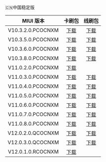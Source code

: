 🇨🇳中国稳定版

| MIUI 版本 | 卡刷包 | 线刷包 |
| :------: | :------: | :------: |
| V10.3.2.0.PCOCNXM | [下载](https://bigota.d.miui.com/V10.3.2.0.PCOCNXM/miui_GINKGO_V10.3.2.0.PCOCNXM_47241996dd_9.0.zip)    | [下载](https://bigota.d.miui.com/V10.3.2.0.PCOCNXM/ginkgo_images_V10.3.2.0.PCOCNXM_20190902.0000.00_9.0_cn_081d389897.tgz)    |
| V10.3.5.0.PCOCNXM | [下载](https://bigota.d.miui.com/V10.3.5.0.PCOCNXM/miui_GINKGO_V10.3.5.0.PCOCNXM_f0623abc24_9.0.zip)    | [下载](https://bigota.d.miui.com/V10.3.5.0.PCOCNXM/ginkgo_images_V10.3.5.0.PCOCNXM_20190924.0000.00_9.0_cn_7f0dd8045e.tgz)    |
| V10.3.6.0.PCOCNXM | [下载](https://bigota.d.miui.com/V10.3.6.0.PCOCNXM/miui_GINKGO_V10.3.6.0.PCOCNXM_36a8a15d18_9.0.zip)    | [下载](https://bigota.d.miui.com/V10.3.6.0.PCOCNXM/ginkgo_images_V10.3.6.0.PCOCNXM_20190926.0000.00_9.0_cn_41ed71bc5f.tgz)    |
| V10.3.8.0.PCOCNXM | [下载](https://bigota.d.miui.com/V10.3.8.0.PCOCNXM/miui_GINKGO_V10.3.8.0.PCOCNXM_378cda9a0b_9.0.zip)    | [下载](https://bigota.d.miui.com/V10.3.8.0.PCOCNXM/ginkgo_images_V10.3.8.0.PCOCNXM_20191018.0000.00_9.0_cn_6f457d9004.tgz)    |
| V11.0.2.0.PCOCNXM | [下载](https://bigota.d.miui.com/V11.0.2.0.PCOCNXM/miui_GINKGO_V11.0.2.0.PCOCNXM_4f887a3f3e_9.0.zip)    |
| V11.0.3.0.PCOCNXM | [下载](https://bigota.d.miui.com/V11.0.3.0.PCOCNXM/miui_GINKGO_V11.0.3.0.PCOCNXM_b07db156df_9.0.zip)    | [下载](https://bigota.d.miui.com/V11.0.3.0.PCOCNXM/ginkgo_images_V11.0.3.0.PCOCNXM_20191119.0000.00_9.0_cn_24aeb205ba.tgz)    |
| V11.0.4.0.PCOCNXM | [下载](https://bigota.d.miui.com/V11.0.4.0.PCOCNXM/miui_GINKGO_V11.0.4.0.PCOCNXM_7248ec69cc_9.0.zip)    | [下载](https://bigota.d.miui.com/V11.0.4.0.PCOCNXM/ginkgo_images_V11.0.4.0.PCOCNXM_20191227.0000.00_9.0_cn_6db8ae2174.tgz)    |
| V11.0.5.0.PCOCNXM | [下载](https://bigota.d.miui.com/V11.0.5.0.PCOCNXM/miui_GINKGO_V11.0.5.0.PCOCNXM_01cc753a51_9.0.zip)    | [下载](https://bigota.d.miui.com/V11.0.5.0.PCOCNXM/ginkgo_images_V11.0.5.0.PCOCNXM_20200213.0000.00_9.0_cn_f96f9de56c.tgz)    |
| V11.0.6.0.PCOCNXM | [下载](https://bigota.d.miui.com/V11.0.6.0.PCOCNXM/miui_GINKGO_V11.0.6.0.PCOCNXM_c0598800f6_9.0.zip)    | [下载](https://bigota.d.miui.com/V11.0.6.0.PCOCNXM/ginkgo_images_V11.0.6.0.PCOCNXM_20200314.0000.00_9.0_cn_3f5d7be94d.tgz)    |
| V11.0.7.0.PCOCNXM | [下载](https://bigota.d.miui.com/V11.0.7.0.PCOCNXM/miui_GINKGO_V11.0.7.0.PCOCNXM_103aa0209f_9.0.zip)    | [下载](https://bigota.d.miui.com/V11.0.7.0.PCOCNXM/ginkgo_images_V11.0.7.0.PCOCNXM_20200612.0000.00_9.0_cn_e7e894ac9b.tgz)    |
| V11.0.8.0.PCOCNXM | [下载](https://bigota.d.miui.com/V11.0.8.0.QCOCNXM/miui_GINKGO_V11.0.8.0.PCOCNXM_40bbde64f6_9.0.zip)    | [下载](https://bigota.d.miui.com/V11.0.8.0.QCOCNXM/ginkgo_images_V11.0.8.0.PCOCNXM_20201014.0000.00_9.0_cn_2edac29a9d.tgz)    |
| V12.0.2.0.QCOCNXM | [下载](https://bigota.d.miui.com/V12.0.2.0.QCOCNXM/miui_GINKGO_V12.0.2.0.QCOCNXM_fad5afbf68_10.0.zip)    | [下载](https://bigota.d.miui.com/V12.0.2.0.QCOCNXM/ginkgo_images_V12.0.2.0.QCOCNXM_20200926.0000.00_10.0_cn_0f2a39dd8e.tgz)    |
| V12.0.3.0.QCOCNXM | [下载](https://bigota.d.miui.com/V12.0.3.0.QCOCNXM/miui_GINKGO_V12.0.3.0.QCOCNXM_e41fdaaac9_10.0.zip)    | [下载](https://bigota.d.miui.com/V12.0.3.0.QCOCNXM/ginkgo_images_V12.0.3.0.QCOCNXM_20201117.0000.00_10.0_cn_fe1f2115e7.tgz)    |
| V12.0.1.0.RCOCNXM | [下载](https://bigota.d.miui.com/V12.0.1.0.RCOCNXM/miui_GINKGO_V12.0.1.0.RCOCNXM_d885534244_11.0.zip)    |
